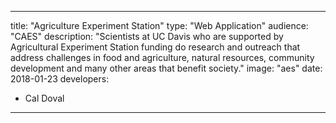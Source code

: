 ---

title: "Agriculture Experiment Station"
type: "Web Application"
audience: "CAES"
description: "Scientists at UC Davis who are supported by Agricultural Experiment Station funding do research and outreach that address challenges in food and agriculture, natural resources, community development and many other areas that benefit society."
image: "aes"
date: 2018-01-23
developers:

- Cal Doval

---